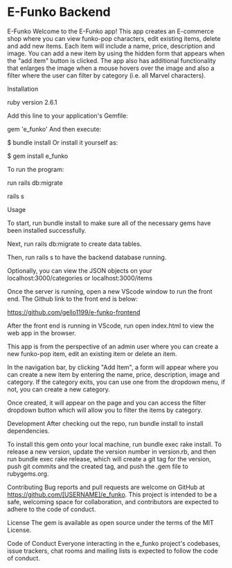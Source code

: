 # E-Funko Backend

E-Funko
Welcome to the E-Funko app! This app creates an E-commerce shop where you can view funko-pop characters, edit existing items, delete and add new items. Each item will include a name, price, description and image. You can add a new item by using the hidden form that appears when the "add item" button is clicked. The app also has additional functionality that enlarges the image when a mouse hovers over the image and also a filter where the user can filter by category (i.e. all Marvel characters).

Installation

ruby version 2.6.1

Add this line to your application's Gemfile:

gem 'e_funko' And then execute:

$ bundle install Or install it yourself as:

$ gem install e_funko

To run the program:

run rails db:migrate

rails s

Usage

To start, run bundle install to make sure all of the necessary gems have been installed successfully.

Next, run rails db:migrate to create data tables.

Then, run rails s to have the backend database running.

Optionally, you can view the JSON objects on your localhost:3000/categories or localhost:3000/items

Once the server is running, open a new VScode window to run the front end. The Github link to the front end is below:

https://github.com/gello1199/e-funko-frontend

After the front end is running in VScode, run open index.html to view the web app in the browser.

This app is from the perspective of an admin user where you can create a new funko-pop item, edit an existing item or delete an item. 

In the navigation bar, by clicking "Add Item", a form will appear where you can create a new item by entering the name, price, description, image and category. If the category exits, you can use one from the dropdown menu, if not, you can create a new category.

Once created, it will appear on the page and you can access the filter dropdown button which will allow you to filter the items by category.



Development After checking out the repo, run bundle install to install dependencies.

To install this gem onto your local machine, run bundle exec rake install. To release a new version, update the version number in version.rb, and then run bundle exec rake release, which will create a git tag for the version, push git commits and the created tag, and push the .gem file to rubygems.org.

Contributing Bug reports and pull requests are welcome on GitHub at https://github.com/[USERNAME]/e_funko. This project is intended to be a safe, welcoming space for collaboration, and contributors are expected to adhere to the code of conduct.

License The gem is available as open source under the terms of the MIT License.

Code of Conduct Everyone interacting in the e_funko project's codebases, issue trackers, chat rooms and mailing lists is expected to follow the code of conduct.


